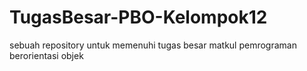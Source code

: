 # TugasBesar-PBO-Kelompok12
sebuah repository untuk memenuhi tugas besar matkul pemrograman berorientasi objek
